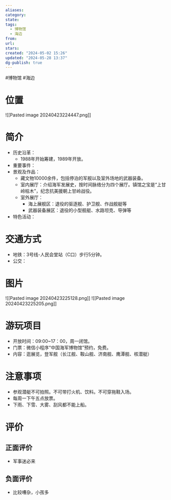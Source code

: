 ```yaml
---
aliases: 
category: 
state: 
tags:
  - 博物馆
  - 海边
from: 
url: 
stars: 
created: "2024-05-02 15:26"
updated: "2024-05-28 13:37"
dg-publish: true
---
```

#博物馆 #海边 
# 位置
![[Pasted image 20240423224447.png]]
# 简介
- 历史沿革：
	- 1988年开始筹建，1989年开放。
- 重要事件：
- 景观及作品：
	- 藏文物10000余件，包括停泊的军舰以及室外场地的武器装备。
	- 室内展厅：介绍海军发展史，按时间脉络分为四个展厅。镇馆之宝是“上甘岭枯木”，纪念抗美援朝上甘岭战役。
	- 室外展厅：
		- 海上展舰区：退役的驱逐舰、护卫舰、作战舰艇等
		- 武器装备展区：退役的小型舰艇、水路坦克、导弹等
- 特色活动：
# 交通方式
- 地铁：3号线-人民会堂站（C口）步行5分钟。
- 公交：
# 图片
![[Pasted image 20240423225128.png]]
![[Pasted image 20240423225205.png]]
# 游玩项目
- 开放时间：09:00~17：00，周一闭馆。
- 门票：微信小程序“中国海军博物馆”预约，免费。
- 内容：逛展览，登军舰（长江舰、鞍山舰、济南舰、鹰潭舰、核潜艇）
# 注意事项
- 参观潜艇不可拍照。不可带打火机、饮料。不可穿拖鞋入场。
- 每周一下午五点放票。
- 下雨、下雪、大雾、刮风都不能上船。
# 评价
## 正面评价
- 军事迷必来
## 负面评价
- 比较嘈杂，小孩多